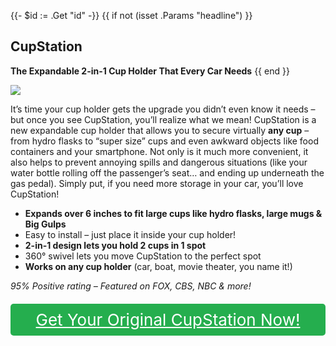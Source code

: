 {{- $id := .Get "id" -}}
{{ if not (isset .Params "headline") }}
## CupStation

**The Expandable 2-in-1 Cup Holder That Every Car Needs**
{{ end }}

[![](/list/cup-station-title.jpg)](https://t.gadgetadvisers.com/click/{{$id}})

It’s time your cup holder gets the upgrade you didn’t even know it needs – but once you see CupStation, you’ll realize what we mean! CupStation is a new expandable cup holder that allows you to secure virtually **any cup** – from hydro flasks to “super size” cups and even awkward objects like food containers and your smartphone. Not only is it much more convenient, it also helps to prevent annoying spills and dangerous situations (like your water bottle rolling off the passenger’s seat… and ending up underneath the gas pedal). Simply put, if you need more storage in your car, you’ll love CupStation! 

- **Expands over 6 inches to fit large cups like hydro flasks, large mugs & Big Gulps**
- Easy to install – just place it inside your cup holder!
- **2-in-1 design lets you hold 2 cups in 1 spot**
- 360° swivel lets you move CupStation to the perfect spot
- **Works on any cup holder** (car, boat, movie theater, you name it!)

*95% Positive rating – Featured on FOX, CBS, NBC & more!*

<a href="(https://t.gadgetadvisers.com/click/{{$id}})" style="color: white;">
   <div style="text-align:center;background-color:#25ae4e;margin-bottom:20px;margin-top:20px;width: 100%;-webkit-border-radius: 5px;">
      <div style="color: white; padding: 10px;font-size: 26px;">
      Get Your Original CupStation Now!
      </div>
   </div>
</a>